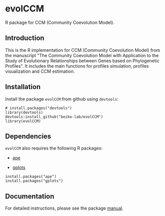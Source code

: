 # evolCCM
R package for CCM (Community Coevolution Model).

## Introduction
This is the R implementation for CCM (Community Coevolution Model) from the manuscript "The Community Coevolution Model with Application to the Study of Evolutionary Relationships between Genes based on Phylogenetic Profiles". It includes the main functions for profiles simulation, profiles visualization and CCM estimation.

## Installation

Install the package `evolCCM` from github using `devtools`:

```
# install.packages("devtools")
library(devtools)
devtools:install_github("beiko-lab/evolCCM")
library(evolCCM)

```

## Dependencies

`evolCCM` also requires the following R packages:

- [ape](https://cran.r-project.org/web/packages/ape/)

- [gplots](https://cran.r-project.org/web/packages/gplots/index.html)

```
install.packages("ape")
install.packages("gplots")

```

## Documentation

For detailed instructions, please see the package [manual](https://github.com/beiko-lab/evolCCM/blob/main/evolCCM_manual.pdf). 

